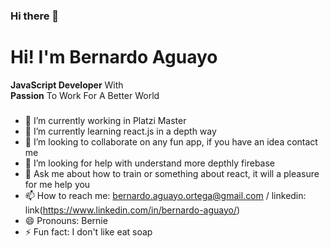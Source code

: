 ### Hi there 👋
# Hi! I'm  Bernardo Aguayo  
**JavaScript  Developer**  With  
**Passion**  To Work For A Better World
<!--
**BernardoAguayoOrtega/BernardoAguayoOrtega** is a ✨ _special_ ✨ repository because its `README.md` (this file) appears on your GitHub profile.
-->

###
- 🔭 I’m currently working in Platzi Master
- 🌱 I’m currently learning react.js in a depth way
- 👯 I’m looking to collaborate on any fun app, if you have an idea contact me
- 🤔 I’m looking for help with understand more depthly firebase
- 💬 Ask me about how to train or something about react, it will a pleasure for me help you
- 📫 How to reach me: bernardo.aguayo.ortega@gmail.com / linkedin: link(https://www.linkedin.com/in/bernardo-aguayo/)
- 😄 Pronouns: Bernie
- ⚡ Fun fact: I don't like eat soap

